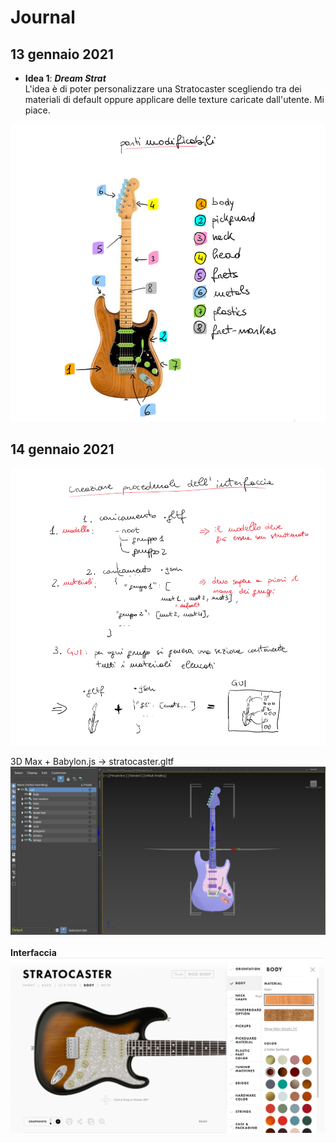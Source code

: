 # Journal

## 13 gennaio 2021
* **Idea 1**: __*Dream Strat*__
\
L'idea è di poter personalizzare una Stratocaster scegliendo tra dei materiali di default oppure applicare delle texture caricate dall'utente.
Mi piace.

<img src="images/journal/parti_modificabili_chitarra.png" alt="Sketch delle parti modificabili" width="800">


## 14 gennaio 2021
<img src="images/journal/idea_generazione_gui.png" alt="Sketch delle parti modificabili" width="800">


3D Max + Babylon.js -> stratocaster.gltf
<img src="images/journal/organizzazione_modello.png" alt="Sketch delle parti modificabili" width="800">
\
\
**Interfaccia**
\
<img src="images/journal/fender_configurator.png" alt="Sketch delle parti modificabili" width="800">
